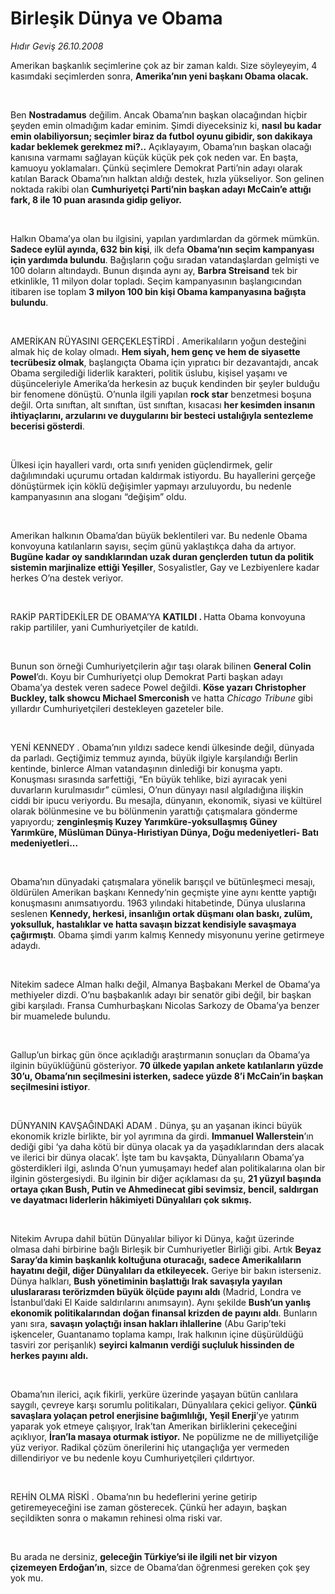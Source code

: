 # Birleşik Dünya ve Obama

*Hıdır Geviş 26.10.2008*

<div class="taraf_structure_2col_1zq">
<div class="margen_n">



 <p></p><p>Amerikan başkanlık seçimlerine çok az bir zaman kaldı.<b> </b>Size söyleyeyim, 4 kasımdaki seçimlerden sonra, <b>Amerika’nın yeni başkanı Obama olacak.</b> </p><br/>
<p>Ben <b>Nostradamus</b> değilim. Ancak Obama’nın başkan olacağından hiçbir şeyden emin olmadığım kadar eminim. Şimdi diyeceksiniz ki, <b>nasıl bu kadar emin olabiliyorsun; seçimler biraz da futbol oyunu gibidir, son dakikaya kadar beklemek gerekmez mi?..</b> Açıklayayım, Obama’nın başkan olacağı kanısına varmamı sağlayan küçük küçük pek çok neden var. En başta, kamuoyu yoklamaları. Çünkü seçimlere Demokrat Parti’nin adayı olarak katılan Barack Obama’nın halktan aldığı destek, hızla yükseliyor. Son gelinen noktada rakibi olan <b>Cumhuriyetçi Parti’nin başkan adayı McCain’e attığı fark, 8 ile 10 puan arasında gidip geliyor. </b></p><br/>
<p>Halkın Obama’ya olan bu ilgisini, yapılan yardımlardan da görmek mümkün. <b>Sadece eylül ayında, 632 bin kişi</b>, ilk defa <b>Obama’nın seçim kampanyası için yardımda bulundu</b>. Bağışların çoğu sıradan vatandaşlardan gelmişti ve 100 doların altındaydı. Bunun dışında aynı ay, <b>Barbra Streisand</b> tek bir etkinlikle, 11 milyon dolar topladı. Seçim kampanyasının başlangıcından itibaren ise toplam <b>3 milyon 100 bin kişi Obama kampanyasına bağışta bulundu</b>.</p><b><br/>
</b><p>AMERİKAN RÜYASINI GERÇEKLEŞTİRDİ . Amerikalıların yoğun desteğini almak hiç de kolay olmadı. <b>Hem siyah, hem genç ve hem de siyasette tecrübesiz olmak</b>, başlangıçta Obama için yıpratıcı bir dezavantajdı, ancak Obama sergilediği liderlik karakteri, politik üslubu, kişisel yaşamı ve düşünceleriyle Amerika’da herkesin az buçuk kendinden bir şeyler bulduğu bir fenomene dönüştü. O’nunla ilgili yapılan <b>rock star</b> benzetmesi boşuna değil. Orta sınıftan, alt sınıftan, üst sınıftan, kısacası <b>her kesimden insanın ihtiyaçlarını, arzularını ve duygularını bir besteci ustalığıyla sentezleme becerisi gösterdi</b>. </p><b><br/>
</b><p>Ülkesi için hayalleri vardı, orta sınıfı yeniden güçlendirmek, gelir dağılımındaki uçurumu ortadan kaldırmak istiyordu. Bu hayallerini gerçeğe dönüştürmek için köklü değişimler yapmayı arzuluyordu, bu nedenle kampanyasının ana sloganı “değişim” oldu. </p><br/>
<p>Amerikan halkının Obama’dan büyük beklentileri var. Bu nedenle Obama konvoyuna katılanların sayısı, seçim günü yaklaştıkça daha da artıyor. <b>Bugüne kadar oy sandıklarından uzak duran gençlerden tutun da politik sistemin marjinalize ettiği Yeşiller</b>, Sosyalistler, Gay ve Lezbiyenlere kadar herkes O’na destek veriyor.</p><b><br/>
</b><p>RAKİP PARTİDEKİLER DE OBAMA’YA <b>KATILDI . </b>Hatta Obama konvoyuna rakip partililer, yani Cumhuriyetçiler de katıldı. </p><br/>
<p>Bunun son örneği Cumhuriyetçilerin ağır taşı olarak bilinen <b>General Colin Powel</b>’dı. Koyu bir Cumhuriyetçi olup Demokrat Parti başkan adayı Obama’ya destek veren sadece Powel değildi. <b>Köse yazarı Christopher Buckley, talk showcu Michael Smerconish </b>ve hatta <i>Chicago Tribune</i> gibi yıllardır Cumhuriyetçileri destekleyen gazeteler bile.</p><b><br/>
</b><p>YENİ KENNEDY . Obama’nın yıldızı sadece kendi ülkesinde değil, dünyada da parladı. Geçtiğimiz temmuz ayında, büyük ilgiyle karşılandığı Berlin kentinde, binlerce Alman vatandaşının dinlediği bir konuşma yaptı. Konuşması sırasında sarfettiği, “En büyük tehlike, bizi ayıracak yeni duvarların kurulmasıdır” cümlesi, O’nun dünyayı nasıl algıladığına ilişkin ciddi bir ipucu veriyordu. Bu mesajla, dünyanın, ekonomik, siyasi ve kültürel olarak bölünmesine ve bu bölünmenin yarattığı çatışmalara gönderme yapıyordu; <b>zenginleşmiş Kuzey Yarımküre-yoksullaşmış Güney Yarımküre, Müslüman Dünya-Hıristiyan Dünya, Doğu medeniyetleri- Batı medeniyetleri... </b></p><br/>
<p>Obama’nın dünyadaki çatışmalara yönelik barışçıl ve bütünleşmeci mesajı, öldürülen Amerikan başkanı Kennedy’nin geçmişte yine aynı kentte yaptığı konuşmasını anımsatıyordu. 1963 yılındaki hitabetinde, Dünya uluslarına seslenen <b>Kennedy, herkesi, insanlığın ortak düşmanı olan baskı, zulüm, yoksulluk, hastalıklar ve hatta savaşın bizzat kendisiyle savaşmaya çağırmıştı</b>. Obama şimdi yarım kalmış Kennedy misyonunu yerine getirmeye adaydı.</p><br/>
<p>Nitekim sadece Alman halkı değil, Almanya Başbakanı Merkel de Obama’ya methiyeler dizdi. O’nu başbakanlık adayı bir senatör gibi değil, bir başkan gibi karşıladı. Fransa Cumhurbaşkanı Nicolas Sarkozy de Obama’ya benzer bir muamelede bulundu. </p><b><br/>
</b><p>Gallup’un birkaç gün önce açıkladığı araştırmanın sonuçları da Obama’ya ilginin büyüklüğünü gösteriyor. <b>70 ülkede yapılan ankete katılanların yüzde 30’u, Obama’nın seçilmesini isterken, sadece yüzde 8’i McCain’in başkan seçilmesini istiyor</b>.</p><b><br/>
</b><p>DÜNYANIN KAVŞAĞINDAKİ ADAM . Dünya, şu an yaşanan ikinci büyük ekonomik krizle birlikte, bir yol ayrımına da girdi. <b>Immanuel Wallerstein</b>’ın dediği gibi ‘ya daha kötü bir dünya olacak ya da yaşadıklarından ders alacak ve ilerici bir dünya olacak’. İşte tam bu kavşakta, Dünyalıların Obama’ya gösterdikleri ilgi, aslında O’nun yumuşamayı hedef alan politikalarına olan bir ilginin göstergesiydi. Bu ilginin bir diğer açıklaması da şu, <b>21 yüzyıl başında ortaya çıkan Bush, Putin ve Ahmedinecat gibi sevimsiz, bencil, saldırgan ve dayatmacı liderlerin hâkimiyeti Dünyalıları çok sıkmış.</b></p><br/>
<p>Nitekim Avrupa dahil bütün Dünyalılar biliyor ki Dünya, kağıt üzerinde olmasa dahi birbirine bağlı Birleşik bir Cumhuriyetler Birliği gibi. Artık <b>Beyaz Saray’da kimin başkanlık koltuğuna oturacağı, sadece Amerikalıların hayatını değil, diğer Dünyalıları da etkileyecek.</b> Geriye bir bakın isterseniz. Dünya halkları, <b>Bush yönetiminin başlattığı Irak savaşıyla yayılan uluslararası terörizmden büyük ölçüde payını aldı</b> (Madrid, Londra ve İstanbul’daki El Kaide saldırılarını anımsayın). Aynı şekilde <b>Bush’un yanlış ekonomik politikalarından doğan finansal krizden de payını aldı</b>. Bunların yanı sıra, <b>savaşın yolaçtığı insan hakları ihlallerine</b> (Abu Garip’teki işkenceler, Guantanamo toplama kampı, Irak halkının içine düşürüldüğü tasviri zor perişanlık) <b>seyirci kalmanın verdiği suçluluk hissinden de herkes payını aldı. </b></p><br/>
<p>Obama’nın ilerici, açık fikirli, yerküre üzerinde yaşayan bütün canlılara saygılı, çevreye karşı sorumlu politikaları, Dünyalılara çekici geliyor. <b>Çünkü savaşlara yolaçan petrol enerjisine bağımlılığı, Yeşil Enerji</b>’ye yatırım yaparak yok etmeye çalışıyor, Irak’tan Amerikan birliklerini çekeceğini açıklıyor, <b>İran’la masaya oturmak istiyor.</b> Ne popülizme ne de milliyetçiliğe yüz veriyor. Radikal çözüm önerilerini hiç utangaçlığa yer vermeden dillendiriyor ve bu nedenle koyu Cumhuriyetçileri çıldırtıyor. </p><b><br/>
</b><p>REHİN OLMA RİSKİ . Obama’nın bu hedeflerini yerine getirip getiremeyeceğini ise zaman gösterecek. Çünkü her adayın, başkan seçildikten sonra o makamın rehinesi olma riski var. </p><br/>
<p>Bu arada ne dersiniz, <b>geleceğin Türkiye’si ile ilgili net bir vizyon çizemeyen Erdoğan’ın</b>, sizce de Obama’dan öğrenmesi gereken çok şey yok mu.</p>

<br/>


<div id="taraf_not">
</div>

</div>


</div>
